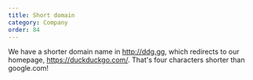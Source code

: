 ```yaml
---
title: Short domain
category: Company
order: 84
---
```

<p>We have a shorter domain name in <a href="http://ddg.gg/">http://ddg.gg</a>, which redirects to our homepage, <a href="https://duckduckgo.com/">https://duckduckgo.com/</a>. That's four characters shorter than google.com!</p>